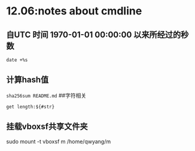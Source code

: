 # 12.06:notes about cmdline
## 自UTC 时间 1970-01-01 00:00:00 以来所经过的秒数
`date +%s`
## 计算hash值
`sha256sum README.md`
##字符相关
```
get length:${#str}
```
## 挂载vboxsf共享文件夹
sudo mount -t vboxsf m /home/qwyang/m
